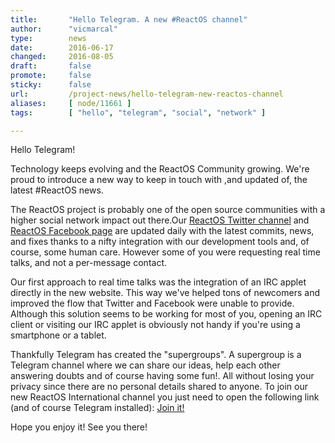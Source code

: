 ```yaml
---
title:       "Hello Telegram. A new #ReactOS channel"
author:      "vicmarcal"
type:        news
date:        2016-06-17
changed:     2016-08-05
draft:       false
promote:     false
sticky:      false
url:         /project-news/hello-telegram-new-reactos-channel
aliases:     [ node/11661 ]
tags:        [ "hello", "telegram", "social", "network" ]

---
```


<p> Hello Telegram! </p>
<p> Technology keeps evolving and the ReactOS Community growing. We're proud to introduce a new way to keep in touch with ,and updated of, the latest #ReactOS news.</p>
<p> The ReactOS project is probably one of the open source communities with a higher social network impact out there.Our <a href="https://twitter.com/reactos">ReactOS Twitter channel</a> and <a href="https://www.facebook.com/ReactOS-19143619259/">ReactOS Facebook page</a> are updated daily with the latest commits, news, and fixes thanks to a nifty integration with our development tools and, of course, some human care. However some of you were requesting real time talks, and not a per-message contact. </p>
<p> Our first approach to real time talks was the integration of an IRC applet directly in the new website. This way we've helped tons of newcomers and improved the flow that Twitter and Facebook were unable to provide.
Although this solution seems to be working for most of you, opening an IRC client or visiting our IRC applet is obviously not handy if you're using a smartphone or a tablet. </p>
<p>Thankfully Telegram has created the "supergroups". A supergroup is a Telegram channel where we can share our ideas, help each other answering doubts and of course having some fun!. All without losing your privacy since there are no personal details shared to anyone. To join our new ReactOS International channel you just need to open the following link (and of course Telegram installed): <a href="https://telegram.me/reactos">Join it!</a></p>
<p> Hope you enjoy it! See you there!<p>

 
